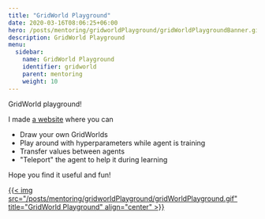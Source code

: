 ```yaml
---
title: "GridWorld Playground"
date: 2020-03-16T08:06:25+06:00
hero: /posts/mentoring/gridworldPlayground/gridWorldPlaygroundBanner.gif
description: GridWorld Playground
menu:
  sidebar:
    name: GridWorld Playground
    identifier: gridworld
    parent: mentoring
    weight: 10
---
```


GridWorld playground!

I made [a website](https://gridworld-playground.glitch.me) where you can
- Draw your own GridWorlds
- Play around with hyperparameters while agent is training
- Transfer values between agents
- "Teleport" the agent to help it during learning

Hope you find it useful and fun!

[{{< img src="/posts/mentoring/gridworldPlayground/gridWorldPlayground.gif" title="GridWorld Playground" align="center" >}}](https://gridworld-playground.glitch.me)

